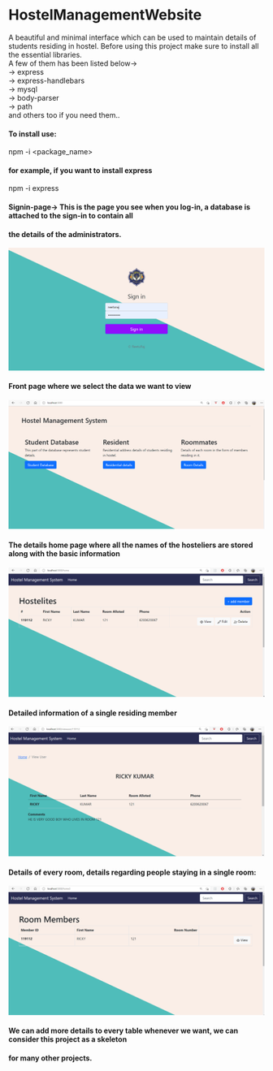 # HostelManagementWebsite
A beautiful and minimal interface which can be used to maintain details of students residing in hostel.
Before using this project make sure to install all the essential libraries.  
A few of them has been listed below->  
-> express  
-> express-handlebars  
-> mysql  
-> body-parser  
-> path    
and others too if you need them..


#### To install use:  
npm -i <package_name>  

#### for example, if you want to install express  
npm -i express


#### Signin-page-> This is the page you see when you log-in, a database is attached to the sign-in to contain all  
#### the details of the administrators.  
![Sign-in page](./screenshots/signin-page.png)  


#### Front page where we select the data we want to view  
![Front-page](./screenshots/front-page.png)  


#### The details home page where all the names of the hosteliers are stored along with the basic information  
![general-details](./screenshots/general-details.png)  


#### Detailed information of a single residing member  
![detailed-information](./screenshots/detailed-info.png)  

#### Details of every room, details regarding people staying in a single room:  
![room-details](./screenshots/room-details.png)  


#### We can add more details to every table whenever we want, we can consider this project as a skeleton  
#### for many other projects.
